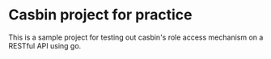 # Casbin project for practice
This is a sample project for testing out casbin's role access mechanism on a RESTful API using go.